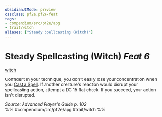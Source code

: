 ```yaml
---
obsidianUIMode: preview
cssclass: pf2e,pf2e-feat
tags:
- compendium/src/pf2e/apg
- trait/witch
aliases: ["Steady Spellcasting (Witch)"]
---
```

# Steady Spellcasting (Witch)  *Feat 6*  
[witch](../../Rules/traits/witch-apg.md)  


Confident in your technique, you don't easily lose your concentration when you [Cast a Spell](../../Rules/actions/cast-a-spell.md). If another creature's reaction would disrupt your spellcasting action, attempt a DC 15 flat check. If you succeed, your action isn't disrupted.

*Source: Advanced Player's Guide p. 102*  
%% #compendium/src/pf2e/apg #trait/witch %%